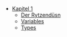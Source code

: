 * [Kapitel 1](kapitel-1/README.md)
    * [Der Rytzendüsn](kapitel-1/der-rytzenduesen.md)
    * [Variables](basics/variables.md)
    * [Types](basics/types.md)
